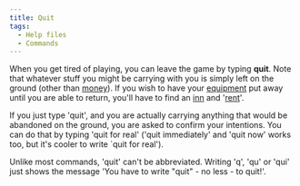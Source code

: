 ```yaml
---
title: Quit
tags:
  - Help files
  - Commands
---
```

When you get tired of playing, you can leave the game by typing
**quit**. Note that whatever stuff you might be carrying with you is
simply left on the ground (other than [money](money "wikilink")). If you
wish to have your [equipment](equipment "wikilink") put away until you
are able to return, you'll have to find an [inn](inn "wikilink") and
'[rent](rent "wikilink")'.

If you just type 'quit', and you are actually carrying anything that
would be abandoned on the ground, you are asked to confirm your
intentions. You can do that by typing 'quit for real' ('quit
immediately' and 'quit now' works too, but it's cooler to write \`quit
for real').

Unlike most commands, 'quit' can't be abbreviated. Writing 'q', 'qu' or
'qui' just shows the message 'You have to write "quit" - no less - to
quit!'.
